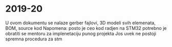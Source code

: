 # 2019-20
U ovom dokumentu se nalaze gerber fajlovi, 3D modeli svih elemenata, BOM, source kod
Napomena: posto je ceo kod radjen na STM32 potrebno je obratiti se mentoru za implenetaciju punog projekta
Jos uvek ne postoji spremna procedura za stm
